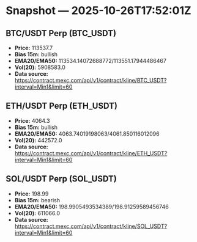 # Snapshot — 2025-10-26T17:52:01Z

## BTC/USDT Perp (BTC_USDT)
- **Price:** 113537.7
- **Bias 15m:** bullish
- **EMA20/EMA50:** 113534.14072688772/113551.17944486467
- **Vol(20):** 5908583.0
- **Data source:** https://contract.mexc.com/api/v1/contract/kline/BTC_USDT?interval=Min1&limit=60

## ETH/USDT Perp (ETH_USDT)
- **Price:** 4064.3
- **Bias 15m:** bullish
- **EMA20/EMA50:** 4063.74019198063/4061.850116012096
- **Vol(20):** 442572.0
- **Data source:** https://contract.mexc.com/api/v1/contract/kline/ETH_USDT?interval=Min1&limit=60

## SOL/USDT Perp (SOL_USDT)
- **Price:** 198.99
- **Bias 15m:** bearish
- **EMA20/EMA50:** 198.9905493534389/198.91259589456746
- **Vol(20):** 611066.0
- **Data source:** https://contract.mexc.com/api/v1/contract/kline/SOL_USDT?interval=Min1&limit=60
